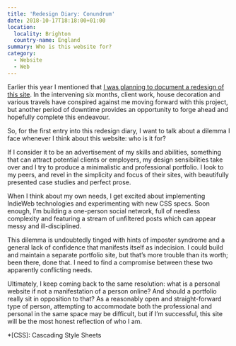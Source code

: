 ```yaml
---
title: 'Redesign Diary: Conundrum'
date: 2018-10-17T18:18:00+01:00
location:
  locality: Brighton
  country-name: England
summary: Who is this website for?
category:
  - Website
  - Web
---
```

Earlier this year I mentioned that [I was planning to document a redesign of this site][1]. In the intervening six months, client work, house decoration and various travels have conspired against me moving forward with this project, but another period of downtime provides an opportunity to forge ahead and hopefully complete this endeavour.

So, for the first entry into this redesign diary, I want to talk about a dilemma I face whenever I think about this website: who is it for?

If I consider it to be an advertisement of my skills and abilities, something that can attract potential clients or employers, my design sensibilities take over and I try to produce a minimalistic and professional portfolio. I look to my peers, and revel in the simplicity and focus of their sites, with beautifully presented case studies and perfect prose.

When I think about my own needs, I get excited about implementing IndieWeb technologies and experimenting with new CSS specs. Soon enough, I’m building a one-person social network, full of needless complexity and featuring a stream of unfiltered posts which can appear messy and ill-disciplined.

This dilemma is undoubtedly tinged with hints of imposter syndrome and a general lack of confidence that manifests itself as indecision. I could build and maintain a separate portfolio site, but that’s more trouble than its worth; been there, done that. I need to find a compromise between these two apparently conflicting needs.

Ultimately, I keep coming back to the same resolution: what is a personal website if not a manifestation of a person online? And should a portfolio really sit in opposition to that? As a reasonably open and straight-forward type of person, attempting to accommodate both the professional and personal in the same space may be difficult, but if I’m successful, this site will be the most honest reflection of who I am.

[1]: /2018/04/redesign

*[CSS]: Cascading Style Sheets
